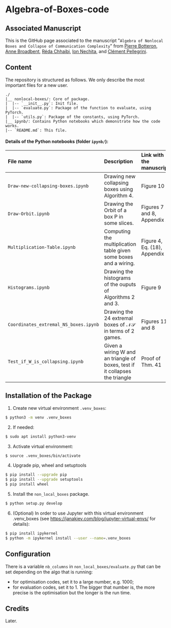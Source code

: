 # Algebra-of-Boxes-code

## Associated Manuscript
This is the GitHub page associated to the manuscript "`Algebra of Nonlocal Boxes and Collapse of Communication Complexity`" from [Pierre Botteron](https://pierre-botteron.github.io/), [Anne Broadbent](https://mysite.science.uottawa.ca/abroadbe/), [Réda Chhaibi](https://www.math.univ-toulouse.fr/~rchhaibi/), [Ion Nechita](https://ion.nechita.net/about/), and [Clément Pellegrini](https://www.math.univ-toulouse.fr/~pellegri/).

## Content

The repository is structured as follows. We only describe the most important files for a new user.

```
./
|__ nonlocal-boxes/: Core of package. 
|  |-- `__init__.py`: Init file.
|  |-- `evaluate.py`: Package of the function to evaluate, using PyTorch.
|  |-- `utils.py`: Package of the constants, using PyTorch.
|__ ipynb/: Contains Python notebooks which demonstrate how the code works.
|-- `README.md`: This file.

```
#### Details of the Python notebooks (folder `ipynb/`):

| File name | Description | Link with the manuscript |
| :------------ |:---------------| :-----|
| `Draw-new-collapsing-boxes.ipynb` | Drawing new collapsing boxes using Algorithm 4. | Figure 10 |
| `Draw-Orbit.ipynb` | Drawing the Orbit of a box P in some slices. | Figures 7 and 8, Appendix A |
| `Multiplication-Table.ipynb` | Computing the multiplication table given some boxes and a wiring. | Figure 4, Eq. (18), Appendix C |
| `Histograms.ipynb` | Drawing the histograms of the ouputs of Algorithms 2 and 3. | Figure 9 |
| `Coordinates_extremal_NS_boxes.ipynb` | Drawing the 24 extremal boxes of $\mathcal{N\!S}$ in terms of $2$ games. | Figures 11 and 8 |
| `Test_if_W_is_collapsing.ipynb` | Given a wiring W and an triangle of boxes, test if it collapses the triangle | Proof of Thm. 41 |

## Installation of the Package

1. Create new virtual environment `.venv_boxes`:

```bash
$ python3 -m venv .venv_boxes
```

2. If needed:

```bash
$ sudo apt install python3-venv
```

3. Activate virtual environment:

```bash
$ source .venv_boxes/bin/activate
```

4. Upgrade pip, wheel and setuptools 

```bash
$ pip install --upgrade pip
$ pip install --upgrade setuptools
$ pip install wheel
```

5. Install the `non_local_boxes` package.

```bash
$ python setup.py develop
```

6. (Optional) In order to use Jupyter with this virtual environment .venv_boxes (see https://janakiev.com/blog/jupyter-virtual-envs/ for details):

```bash
$ pip install ipykernel
$ python -m ipykernel install --user --name=.venv_boxes
```

## Configuration
There is a variable `nb_columns` in `non_local_boxes/evaluate.py` that can be set depending on the algo that is running: 
- for optimisation codes, set it to a large number, e.g. 1000; 
- for evaluation codes, set it to 1.
The bigger that number is, the more precise is the optimisation but the longer is the run time.

## Credits
Later.